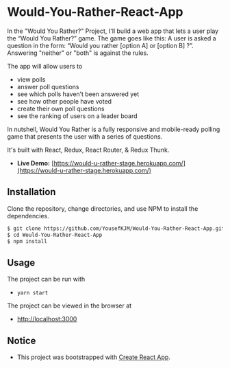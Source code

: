 # Would-You-Rather-React-App

In the "Would You Rather?" Project, I'll build a web app that lets a user play the “Would You Rather?” game. The game goes like this: A user is asked a question in the form: “Would you rather [option A] or [option B] ?”. Answering "neither" or "both" is against the rules.

The app will allow users to

- view polls
- answer poll questions
- see which polls haven’t been answered yet
- see how other people have voted
- create their own poll questions
- see the ranking of users on a leader board

In nutshell, Would You Rather is a fully responsive and mobile-ready polling game that presents the user with a series of questions.

It's built with React, Redux, React Router, & Redux Thunk.

- **Live Demo:** [https://would-u-rather-stage.herokuapp.com/](https://would-u-rather-stage.herokuapp.com/)

## Installation

Clone the repository, change directories, and use NPM to install the dependencies.

```bash
$ git clone https://github.com/YousefKJM/Would-You-Rather-React-App.git
$ cd Would-You-Rather-React-App
$ npm install
```

## Usage

The project can be run with

- `yarn start`

The project can be viewed in the browser at

- [http://localhost:3000](http://localhost:3000)

## Notice

- This project was bootstrapped with [Create React App](https://github.com/facebook/create-react-app).
